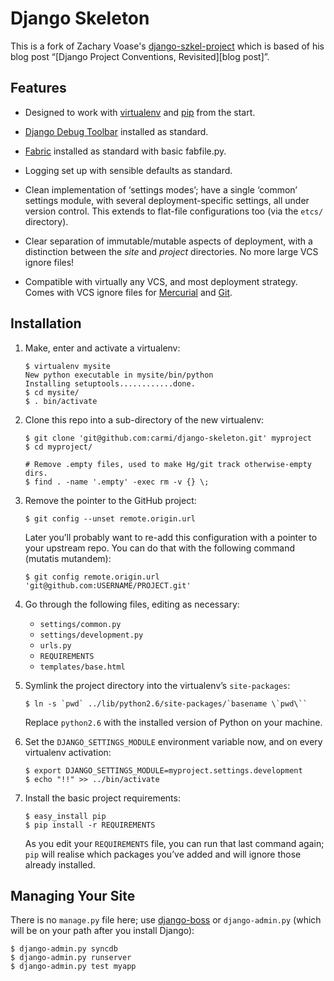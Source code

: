 # Django Skeleton

This is a fork of Zachary Voase's
[django-szkel-project](http://github.com/zacharyvoase/django-zskel-project)
which is based of his blog post “[Django Project Conventions, Revisited][blog
post]”.

## Features

*   Designed to work with [virtualenv][venv] and [pip][pip] from the start.

  [venv]: http://pypi.python.org/pypi/virtualenv
  [pip]: http://pip.openplans.org/

*   [Django Debug Toolbar][] installed as standard.

  [django debug toolbar]: http://github.com/robhudson/django-debug-toolbar

*   [Fabric][] installed as standard with basic fabfile.py.
    
  [fabric]: http://docs.fabfile.org

*   Logging set up with sensible defaults as standard.

*   Clean implementation of ‘settings modes’; have a single ‘common’ settings
    module, with several deployment-specific settings, all under version
    control. This extends to flat-file configurations too (via the `etcs/`
    directory).

*   Clear separation of immutable/mutable aspects of deployment, with a
    distinction between the *site* and *project* directories. No more large VCS
    ignore files!

*   Compatible with virtually any VCS, and most deployment strategy. Comes with
    VCS ignore files for [Mercurial][] and [Git][].
  
  [mercurial]: http://mercurial.selenic.com/
  [git]: http://git-scm.com/


## Installation

1.  Make, enter and activate a virtualenv:
    
        $ virtualenv mysite
        New python executable in mysite/bin/python
        Installing setuptools............done.
        $ cd mysite/
        $ . bin/activate

2.  Clone this repo into a sub-directory of the new virtualenv:

        $ git clone 'git@github.com:carmi/django-skeleton.git' myproject
        $ cd myproject/

        # Remove .empty files, used to make Hg/git track otherwise-empty dirs.
        $ find . -name '.empty' -exec rm -v {} \;

        

3.  Remove the pointer to the GitHub project:

        $ git config --unset remote.origin.url
    
    Later you’ll probably want to re-add this configuration with a pointer to
    your upstream repo. You can do that with the following command (mutatis
    mutandem):
    
        $ git config remote.origin.url 'git@github.com:USERNAME/PROJECT.git'

4.  Go through the following files, editing as necessary:
    
    *   `settings/common.py`
    *   `settings/development.py`
    *   `urls.py`
    *   `REQUIREMENTS`
    *   `templates/base.html`

5.  Symlink the project directory into the virtualenv’s `site-packages`:

        $ ln -s `pwd` ../lib/python2.6/site-packages/`basename \`pwd\``
    
    Replace `python2.6` with the installed version of Python on your machine.

6.  Set the `DJANGO_SETTINGS_MODULE` environment variable now, and on every
    virtualenv activation:
    
        $ export DJANGO_SETTINGS_MODULE=myproject.settings.development
        $ echo "!!" >> ../bin/activate

7.  Install the basic project requirements:
    
        $ easy_install pip
        $ pip install -r REQUIREMENTS
    
    As you edit your `REQUIREMENTS` file, you can run that last command again;
    `pip` will realise which packages you’ve added and will ignore those already
    installed.


## Managing Your Site

There is no `manage.py` file here; use [django-boss][django-boss] or
`django-admin.py` (which will be on your path after you install Django):

    $ django-admin.py syncdb
    $ django-admin.py runserver
    $ django-admin.py test myapp

  [django-boss]: http://github.com/zacharyvoase/django-boss
